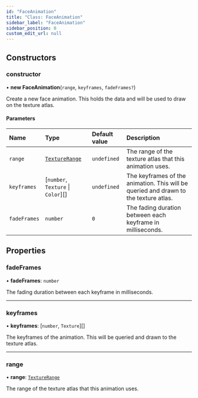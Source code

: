 ```yaml
---
id: "FaceAnimation"
title: "Class: FaceAnimation"
sidebar_label: "FaceAnimation"
sidebar_position: 0
custom_edit_url: null
---
```


## Constructors

### constructor

• **new FaceAnimation**(`range`, `keyframes`, `fadeFrames?`)

Create a new face animation. This holds the data and will be used to draw on the texture atlas.

#### Parameters

| Name | Type | Default value | Description |
| :------ | :------ | :------ | :------ |
| `range` | [`TextureRange`](../modules.md#texturerange) | `undefined` | The range of the texture atlas that this animation uses. |
| `keyframes` | [`number`, `Texture` \| `Color`][] | `undefined` | The keyframes of the animation. This will be queried and drawn to the texture atlas. |
| `fadeFrames` | `number` | `0` | The fading duration between each keyframe in milliseconds. |

## Properties

### fadeFrames

• **fadeFrames**: `number`

The fading duration between each keyframe in milliseconds.

___

### keyframes

• **keyframes**: [`number`, `Texture`][]

The keyframes of the animation. This will be queried and drawn to the
texture atlas.

___

### range

• **range**: [`TextureRange`](../modules.md#texturerange)

The range of the texture atlas that this animation uses.
